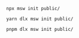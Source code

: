 ```shell renderer="common" language="js" packageManager="npm"
npx msw init public/
```

```shell renderer="common" language="js" packageManager="yarn"
yarn dlx msw init public/
```

```shell renderer="common" language="js" packageManager="pnpm"
pnpm dlx msw init public/
```
